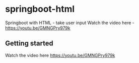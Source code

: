 # springboot-html

Springboot with HTML - take user input
Watch the video here - https://youtu.be/GMNGPry979k

## Getting started

Watch the video here 
https://youtu.be/GMNGPry979k

